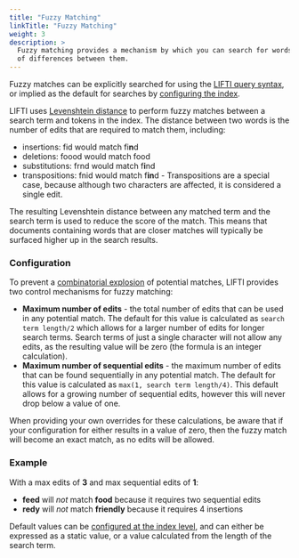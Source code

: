 ```yaml
---
title: "Fuzzy Matching"
linkTitle: "Fuzzy Matching"
weight: 3
description: >
  Fuzzy matching provides a mechanism by which you can search for words that are close to a search term, in terms of the number
  of differences between them.
---
```


Fuzzy matches can be explicitly searched for using the [LIFTI query syntax](../lifti-query-syntax/#fuzzy-match-), or implied as the default for searches by 
[configuring the index](../../index-construction/withqueryparser/#configuring-the-default-lifti-queryparser).

LIFTI uses [Levenshtein distance](https://en.wikipedia.org/wiki/Levenshtein_distance) to perform fuzzy matches between a search term and tokens in the index.
The distance between two words is the number of edits that are required to match them, including:

* insertions: fid would match fi**n**d 
* deletions: foood would match food
* substitutions: frnd would match f**i**nd
* transpositions: fnid would match f**in**d - Transpositions are a special case, because although two characters are affected, it is considered a single edit.

The resulting Levenshtein distance between any matched term and the search term is used to reduce the score of the match. This means that documents containing
words that are closer matches will typically be surfaced higher up in the search results.

### Configuration

To prevent a [combinatorial explosion](https://en.wikipedia.org/wiki/Combinatorial_explosion) of potential matches, LIFTI provides two control mechanisms for fuzzy matching:

* **Maximum number of edits** - the total number of edits that can be used in any potential match. The default for this value is calculated as `search term length/2` which allows for a larger number of 
edits for longer search terms. Search terms of just a single character will not allow any edits, as the resulting value will be zero (the formula is an integer calculation).
* **Maximum number of sequential edits** - the maximum number of edits that can be found sequentially in any potential match. The default for this value is calculated as `max(1, search term length/4)`. This
default allows for a growing number of sequential edits, however this will never drop below a value of one.

When providing your own overrides for these calculations, be aware that if your configuration for either  results in a value of zero, then the fuzzy match will become an exact match, as no edits will be allowed.

### Example

With a max edits of **3** and max sequential edits of **1**:

* **feed** will *not* match **food** because it requires two sequential edits
* **redy** will *not* match **friendly** because it requires 4 insertions

Default values can be [configured at the index level](../../index-construction/withqueryparser/#queryparserbuilder-options), and can either be expressed as a static value,
or a value calculated from the length of the search term.